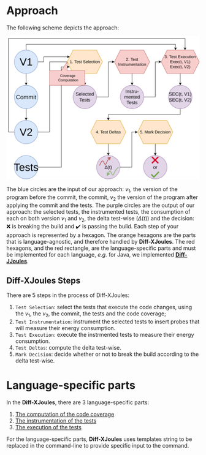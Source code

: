 # Approach

The following scheme depicts the approach:

![](global_approach.png)

The blue circles are the input of our approach: $v_1$, the version of the program before the commit, the commit, $v_2$ the version of the program after applying the commit and the tests.
The purple circles are the output of our approach: the selected tests, the instrumented tests, the consumption of each on both version $v_1$ and $v_2$, the delta test-wise ($\Delta(t)$) and the decision: :x: is breaking the build and :heavy_check_mark: is passing the build.
Each step of your approach is represented by a hexagon.
The orange hexagons are the parts that is language-agnostic, and therefore handled by **Diff-XJoules**.
The red hexagons, and the red rectangle, are the language-specific parts and must be implemented for each language, _e.g._ for Java, we implemented [**Diff-JJoules**](https://github.com/davidson-consulting/diff-xjoules/tree/main/diff-jjoules).

## Diff-XJoules Steps

There are 5 steps in the process of Diff-XJoules:

1. `Test Selection`: select the tests that execute the code changes, using the $v_1$, the $v_2$, the commit, the tests and the code coverage;
2. `Test Instrumentation`: instrument the selected tests to insert probes that will measure their energy consumption.
3. `Test Execution`: execute the instrmented tests to measure their energy consumption.
4. `Test Deltas`: compute the delta test-wise.
5. `Mark Decision`: decide whether or not to break the build according to the delta test-wise.

# Language-specific parts

In the **Diff-XJoules**, there are 3 language-specific parts:

1. [The computation of the code coverage](https://github.com/davidson-consulting/diff-xjoules/tree/main/doc/coverage.md)
2. [The instrumentation of the tests](https://github.com/davidson-consulting/diff-xjoules/tree/main/doc/instrumentation.md)
3. [The execution of the tests](https://github.com/davidson-consulting/diff-xjoules/tree/main/doc/execution.md)

For the language-specific parts, **Diff-XJoules** uses templates string to be replaced in the command-line to provide specific input to the command.
